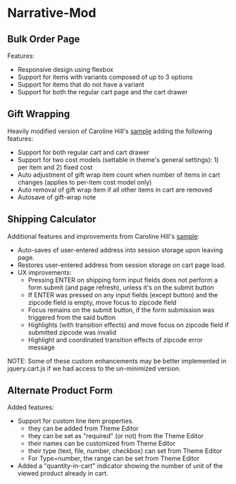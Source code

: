 # Narrative-Mod

## Bulk Order Page
Features:
- Responsive design using flexbox
- Support for items with variants composed of up to 3 options
- Support for items that do not have a variant
- Support for both the regular cart page and the cart drawer

## Gift Wrapping
Heavily modified version of Caroline Hill's [sample](https://github.com/carolineschnapp/carolineschnapp-gift-wrap/blob/master/gift-wrapping-multiple-charge.liquid) adding the following features:

- Support for both regular cart and cart drawer
- Support for two cost models (settable in theme's general settings): 1) per item and 2) fixed cost
- Auto adjustment of gift wrap item count when number of items in cart changes (applies to per-item cost model only)
- Auto removal of gift wrap item if all other items in cart are removed
- Autosave of gift-wrap note

## Shipping Calculator
Additional features and improvements from Caroline Hill's [sample](https://github.com/carolineschnapp/shipping-calculator/blob/master/shipping-calculator.liquid):
- Auto-saves of user-entered address into session storage upon leaving page.
- Restores user-entered address from session storage on cart page load.
- UX improvements:
     - Pressing ENTER on shipping form input fields does not perform a form submit (and page refresh), unless it's on the submit button
     - If ENTER was pressed on any input fields (except button) and the zipcode field is empty, move focus to zipcode field
     - Focus remains on the submit button, if the form submission was triggered from the said button
     - Highlights (with transition effects) and move focus on zipcode field if submitted zipcode was invalid
     - Highlight and coordinated transition effects of zipcode error message
     
NOTE: Some of these custom enhancements may be better implemented in jquery.cart.js if we had access to the un-minimized version.
     
     
## Alternate Product Form
Added features:
- Support for custom line item properties.
    - they can be added from Theme Editor
    - they can be set as "required" (or not) from the Theme Editor
    - their names can be customized from Theme Editor
    - their type (text, file, number, checkbox) can set from Theme Editor
    - For Type=number, the range can be set from Theme Editor
- Added a "quantity-in-cart" indicator showing the number of unit of the viewed product already in cart.
